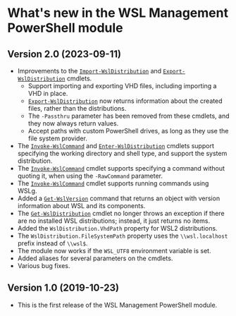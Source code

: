 # What's new in the WSL Management PowerShell module

## Version 2.0 (2023-09-11)

- Improvements to the [`Import-WslDistribution`][] and [`Export-WslDistribution`][] cmdlets.
  - Support importing and exporting VHD files, including importing a VHD in place.
  - [`Export-WslDistribution`][] now returns information about the created files, rather than the
    distributions.
  - The `-Passthru` parameter has been removed from these cmdlets, and they now always return
    values.
  - Accept paths with custom PowerShell drives, as long as they use the file system provider.
- The [`Invoke-WslCommand`][] and [`Enter-WslDistribution`][] cmdlets support specifying the working
  directory and shell type, and support the system distribution.
- The [`Invoke-WslCommand`][] cmdlet supports specifying a command without quoting it, when using
  the `-RawCommand` parameter.
- The [`Invoke-WslCommand`][] cmdlet supports running commands using WSLg.
- Added a [`Get-WslVersion`][] command that returns an object with version information about WSL and
  its components.
- The [`Get-WslDistribution`][] cmdlet no longer throws an exception if there are no installed WSL
  distributions; instead, it just returns no items.
- Added the `WslDistribution.VhdPath` property for WSL2 distributions.
- The `WslDistribution.FileSystemPath` property uses the `\\wsl.localhost` prefix instead of
  `\\wsl$`.
- The module now works if the `WSL_UTF8` environment variable is set.
- Added aliases for several parameters on the cmdlets.
- Various bug fixes.

## Version 1.0 (2019-10-23)

- This is the first release of the WSL Management PowerShell module.

[`Enter-WslDistribution`]: docs/Enter-WslDistribution.md
[`Export-WslDistribution`]: docs/Export-WslDistribution.md
[`Get-WslDistribution`]: docs/Get-WslDistribution.md
[`Get-WslVersion`]: docs/Get-WslVersion.md
[`Import-WslDistribution`]: docs/Import-WslDistribution.md
[`Invoke-WslCommand`]: docs/Invoke-WslCommand.md
